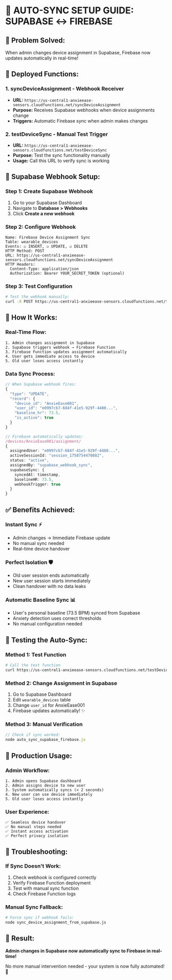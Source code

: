 # 🔄 AUTO-SYNC SETUP GUIDE: SUPABASE ↔ FIREBASE

## 🎯 **Problem Solved:**
When admin changes device assignment in Supabase, Firebase now updates automatically in real-time!

## 📡 **Deployed Functions:**

### 1. **syncDeviceAssignment** - Webhook Receiver
- **URL:** `https://us-central1-anxieease-sensors.cloudfunctions.net/syncDeviceAssignment`
- **Purpose:** Receives Supabase webhooks when device assignments change
- **Triggers:** Automatic Firebase sync when admin makes changes

### 2. **testDeviceSync** - Manual Test Trigger  
- **URL:** `https://us-central1-anxieease-sensors.cloudfunctions.net/testDeviceSync`
- **Purpose:** Test the sync functionality manually
- **Usage:** Call this URL to verify sync is working

## 🔧 **Supabase Webhook Setup:**

### **Step 1: Create Supabase Webhook**
1. Go to your Supabase Dashboard
2. Navigate to **Database > Webhooks**
3. Click **Create a new webhook**

### **Step 2: Configure Webhook**
```
Name: Firebase Device Assignment Sync
Table: wearable_devices
Events: ☑️ INSERT, ☑️ UPDATE, ☑️ DELETE
HTTP Method: POST
URL: https://us-central1-anxieease-sensors.cloudfunctions.net/syncDeviceAssignment
HTTP Headers: 
  Content-Type: application/json
  Authorization: Bearer YOUR_SECRET_TOKEN (optional)
```

### **Step 3: Test Configuration**
```bash
# Test the webhook manually:
curl -X POST https://us-central1-anxieease-sensors.cloudfunctions.net/testDeviceSync
```

## 🎯 **How It Works:**

### **Real-Time Flow:**
```
1. Admin changes assignment in Supabase
2. Supabase triggers webhook → Firebase Function
3. Firebase Function updates assignment automatically  
4. User gets immediate access to device
5. Old user loses access instantly
```

### **Data Sync Process:**
```typescript
// When Supabase webhook fires:
{
  "type": "UPDATE",
  "record": {
    "device_id": "AnxieEase001",
    "user_id": "e0997cb7-684f-41e5-929f-4480...",
    "baseline_hr": 73.5,
    "is_active": true
  }
}

// Firebase automatically updates:
/devices/AnxieEase001/assignment/
{
  assignedUser: "e0997cb7-684f-41e5-929f-4480...",
  activeSessionId: "session_1758754470882",
  status: "active",
  assignedBy: "supabase_webhook_sync",
  supabaseSync: {
    syncedAt: timestamp,
    baselineHR: 73.5,
    webhookTrigger: true
  }
}
```

## ✅ **Benefits Achieved:**

### **Instant Sync** ⚡
- Admin changes → Immediate Firebase update
- No manual sync needed
- Real-time device handover

### **Perfect Isolation** 🛡️  
- Old user session ends automatically
- New user session starts immediately
- Clean handover with no data leaks

### **Automatic Baseline Sync** 📊
- User's personal baseline (73.5 BPM) synced from Supabase
- Anxiety detection uses correct thresholds
- No manual configuration needed

## 🧪 **Testing the Auto-Sync:**

### **Method 1: Test Function**
```bash
# Call the test function
curl https://us-central1-anxieease-sensors.cloudfunctions.net/testDeviceSync
```

### **Method 2: Change Assignment in Supabase**
1. Go to Supabase Dashboard
2. Edit `wearable_devices` table 
3. Change `user_id` for AnxieEase001
4. Firebase updates automatically! ✨

### **Method 3: Manual Verification**
```javascript
// Check if sync worked:
node auto_sync_supabase_firebase.js
```

## 📱 **Production Usage:**

### **Admin Workflow:**
```
1. Admin opens Supabase dashboard
2. Admin assigns device to new user  
3. System automatically syncs (< 2 seconds)
4. New user can use device immediately
5. Old user loses access instantly
```

### **User Experience:**
```
✅ Seamless device handover
✅ No manual steps needed  
✅ Instant access activation
✅ Perfect privacy isolation
```

## 🔧 **Troubleshooting:**

### **If Sync Doesn't Work:**
1. Check webhook is configured correctly
2. Verify Firebase Function deployment
3. Test with manual sync function
4. Check Firebase Function logs

### **Manual Sync Fallback:**
```bash
# Force sync if webhook fails:
node sync_device_assignment_from_supabase.js
```

## 🎉 **Result:**
**Admin changes in Supabase now automatically sync to Firebase in real-time!** 

No more manual intervention needed - your system is now fully automated! 🚀